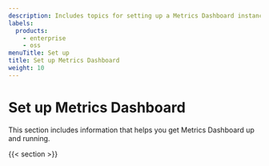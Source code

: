 ```yaml
---
description: Includes topics for setting up a Metrics Dashboard instance.
labels:
  products:
    - enterprise
    - oss
menuTitle: Set up
title: Set up Metrics Dashboard
weight: 10
---
```


# Set up Metrics Dashboard

This section includes information that helps you get Metrics Dashboard up and running.

{{< section >}}
